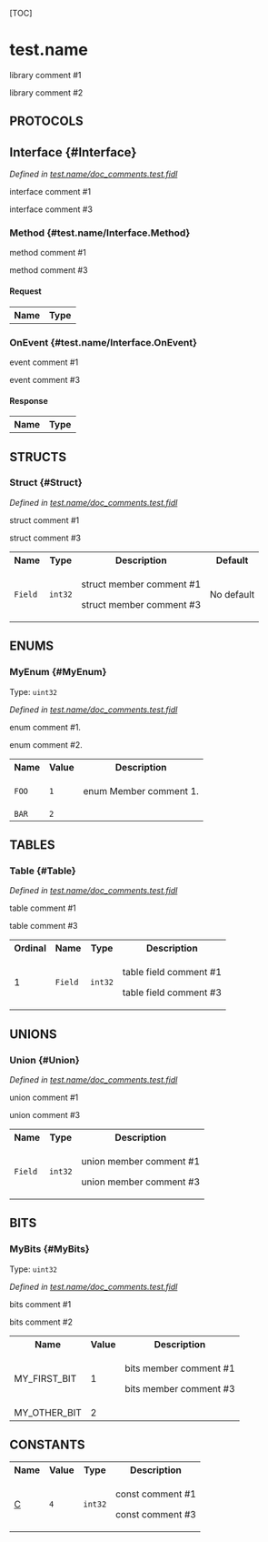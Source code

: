 [TOC]

# test.name

<p>library comment #1</p>
<p>library comment #2</p>

## **PROTOCOLS**

## Interface {#Interface}
*Defined in [test.name/doc_comments.test.fidl](https://fuchsia.googlesource.com/fuchsia/+/master/doc_comments.test.fidl#68)*

<p>interface comment #1</p>
<p>interface comment #3</p>

### Method {#test.name/Interface.Method}

<p>method comment #1</p>
<p>method comment #3</p>

#### Request
<table>
    <tr><th>Name</th><th>Type</th></tr>
    </table>



### OnEvent {#test.name/Interface.OnEvent}

<p>event comment #1</p>
<p>event comment #3</p>



#### Response
<table>
    <tr><th>Name</th><th>Type</th></tr>
    </table>



## **STRUCTS**

### Struct {#Struct}
*Defined in [test.name/doc_comments.test.fidl](https://fuchsia.googlesource.com/fuchsia/+/master/doc_comments.test.fidl#38)*

<p>struct comment #1</p>
<p>struct comment #3</p>


<table>
    <tr><th>Name</th><th>Type</th><th>Description</th><th>Default</th></tr><tr id="Struct.Field">
            <td><code>Field</code></td>
            <td>
                <code>int32</code>
            </td>
            <td><p>struct member comment #1</p>
<p>struct member comment #3</p>
</td>
            <td>No default</td>
        </tr>
</table>



## **ENUMS**

### MyEnum {#MyEnum}
Type: <code>uint32</code>

*Defined in [test.name/doc_comments.test.fidl](https://fuchsia.googlesource.com/fuchsia/+/master/doc_comments.test.fidl#28)*

<p>enum comment #1.</p>
<p>enum comment #2.</p>


<table>
    <tr><th>Name</th><th>Value</th><th>Description</th></tr><tr id="MyEnum.FOO">
            <td><code>FOO</code></td>
            <td><code>1</code></td>
            <td><p>enum Member comment 1.</p>
</td>
        </tr><tr id="MyEnum.BAR">
            <td><code>BAR</code></td>
            <td><code>2</code></td>
            <td></td>
        </tr></table>



## **TABLES**

### Table {#Table}


*Defined in [test.name/doc_comments.test.fidl](https://fuchsia.googlesource.com/fuchsia/+/master/doc_comments.test.fidl#58)*

<p>table comment #1</p>
<p>table comment #3</p>


<table>
    <tr><th>Ordinal</th><th>Name</th><th>Type</th><th>Description</th></tr>
    <tr id="Table.Field">
            <td>1</td>
            <td><code>Field</code></td>
            <td>
                <code>int32</code>
            </td>
            <td><p>table field comment #1</p>
<p>table field comment #3</p>
</td>
        </tr></table>



## **UNIONS**

### Union {#Union}
*Defined in [test.name/doc_comments.test.fidl](https://fuchsia.googlesource.com/fuchsia/+/master/doc_comments.test.fidl#48)*

<p>union comment #1</p>
<p>union comment #3</p>

<table>
    <tr><th>Name</th><th>Type</th><th>Description</th></tr><tr id="Union.Field">
            <td><code>Field</code></td>
            <td>
                <code>int32</code>
            </td>
            <td><p>union member comment #1</p>
<p>union member comment #3</p>
</td>
        </tr></table>



## **BITS**

### MyBits {#MyBits}
Type: <code>uint32</code>

*Defined in [test.name/doc_comments.test.fidl](https://fuchsia.googlesource.com/fuchsia/+/master/doc_comments.test.fidl#10)*

<p>bits comment #1</p>
<p>bits comment #2</p>


<table>
    <tr><th>Name</th><th>Value</th><th>Description</th></tr><tr id="MyBits.MY_FIRST_BIT">
            <td>MY_FIRST_BIT</td>
            <td>1</td>
            <td><p>bits member comment #1</p>
<p>bits member comment #3</p>
</td>
        </tr><tr id="MyBits.MY_OTHER_BIT">
            <td>MY_OTHER_BIT</td>
            <td>2</td>
            <td></td>
        </tr></table>



## **CONSTANTS**

<table>
    <tr><th>Name</th><th>Value</th><th>Type</th><th>Description</th></tr><tr id="C">
            <td><a href="https://fuchsia.googlesource.com/fuchsia/+/master/doc_comments.test.fidl#22">C</a></td>
            <td>
                    <code>4</code>
                </td>
                <td><code>int32</code></td>
            <td><p>const comment #1</p>
<p>const comment #3</p>
</td>
        </tr>
    
</table>



